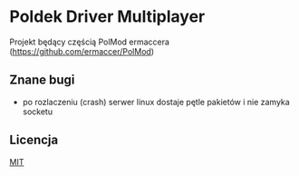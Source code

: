 # Poldek Driver Multiplayer
Projekt będący częścią PolMod ermaccera (https://github.com/ermaccer/PolMod) 

## Znane bugi
- po rozlaczeniu (crash) serwer linux dostaje pętle pakietów i nie zamyka socketu

## Licencja
[MIT](https://choosealicense.com/licenses/mit/)
